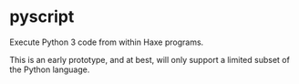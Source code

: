 # pyscript

Execute Python 3 code from within Haxe programs.

This is an early prototype, and at best, will only support a limited subset of the Python language.
